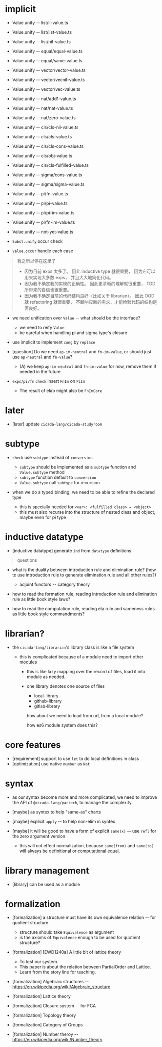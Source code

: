 # implicit

- Value.unify -- list/li-value.ts
- Value.unify -- list/list-value.ts
- Value.unify -- list/nil-value.ts

- Value.unify -- equal/equal-value.ts
- Value.unify -- equal/same-value.ts

- Value.unify -- vector/vector-value.ts
- Value.unify -- vector/vecnil-value.ts
- Value.unify -- vector/vec-value.ts

- Value.unify -- nat/add1-value.ts
- Value.unify -- nat/nat-value.ts
- Value.unify -- nat/zero-value.ts

- Value.unify -- cls/cls-nil-value.ts
- Value.unify -- cls/cls-value.ts
- Value.unify -- cls/cls-cons-value.ts
- Value.unify -- cls/obj-value.ts
- Value.unify -- cls/cls-fulfilled-value.ts

- Value.unify -- sigma/cons-value.ts
- Value.unify -- sigma/sigma-value.ts

- Value.unify -- pi/fn-value.ts
- Value.unify -- pi/pi-value.ts
- Value.unify -- pi/pi-im-value.ts
- Value.unify -- pi/fn-im-value.ts

- Value.unify -- not-yet-value.ts

- `Subst.unify` occur check

- `Value.occur` handle each case

> 我之所以停在这里了
> - 因为目前 exps 太多了。
>   因此 inductive type 就很重要，
>   因为它可以用来实现大多数 exps，
>   并且大大地简化代码。
> - 因为我不确定我的实现的正确性。
>   因此更清晰的理解就很重要，
>   TDD 所带来的自信也很重要。
> - 因为我不确定目前的代码结构良好（比如关于 librarian）。
>   因此 OOD 就 refactoring 就很重要，
>   不断响应新的需求，才能检验代码的结构是否良好。

- we need unification over `Value` -- what should be the interface?
  - we need to reify `Value`
  - be careful when handling pi and sigma type's closure

- use implicit to implement `cong` by `replace`

- [question] Do we need `ap-im-neutral` and `fn-im-value`, or should just use  `ap-neutral` and `fn-value`?
   - (A) we keep `ap-im-neutral` and `fn-im-value` for now, remove them if needed in the future

- `exps/pi/fn` `check` insert `FnIm` on `PiIm`
  - The result of elab might also be `FnImCore`

# later

- [later] update `cicada-lang/cicada-studyroom`

# subtype

- `check` use `subtype` instead of `conversion`
  - `subtype` should be implemented as a `subtype` function and `Value.subtype` method
  - `subtype` function default to `conversion`
  - `Value.subtype` call `subtype` for recursion

- when we do a typed binding, we need to be able to refine the declared type
  - this is specially needed for `<var>: <fulfilled class> = <object>`
  - this must also recurse into the structure of nested class and object, maybe even for pi type

# inductive datatype

- [inductive datatype] generate `ind` from `datatype` definitions

> questions

- what is the duality between introduction rule and elimination rule?
  (how to use introduction rule to generate elimination rule and all other rules?)
  - adjoint functors -- category theory

- how to read the formation rule, reading introduction rule and elimination rule as little book style laws?
- how to read the computation rule, reading eta rule and sameness rules as little book style commandments?

# librarian?

- the `cicada-lang/librarian`'s library class is like a file system

  - this is complicated because of a module need to import other modules

    - this is like lazy mapping over the record of files,
      load it into module as needed.

    - one library denotes one source of files

      - local-library
      - github-library
      - gitlab-library

      how about we need to load from url, from a local module?

      how es6 module system does this?

# core features

- [requirement] support to use `let` to do local definitions in class
- [optimization] use native `number` as `Nat`

# syntax

- as our syntax become more and more complicated,
  we need to improve the API of `@cicada-lang/partech`,
  to manage the complexity.

- [maybe] as syntex to help "same-as" charts
- [maybe] explicit `apply` -- to help non-elim in syntex
- [maybe] it will be good to have a form of explicit `same(x)` -- use `refl` for the zero argument version
  - this will not effect normalization, because `same(from)` and `same(to)` will always be definitional or computational equal.

# library management

- [library] can be used as a module

# formalization

- [formalization] a structure must have its own equivalence relation -- for quotient structure
  - structure should take `Equivalence` as argument
  - is the axioms of `Equivalence` enough to be used for quotient structure?

- [formalization] [EWD1240a] A little bit of lattice theory
  - To test our system.
  - This paper is about the relation between PartialOrder and Lattice.
  - Learn from the story line for teaching.
- [formalization] Algebraic structures -- https://en.wikipedia.org/wiki/Algebraic_structure
- [formalization] Lattice theory
- [formalization] Closure system -- for FCA
- [formalization] Topology theory
- [formalization] Category of Groups
- [formalization] Number theroy -- https://en.wikipedia.org/wiki/Number_theory
